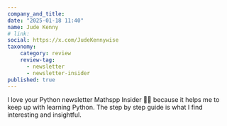 ```yaml
---
company_and_title: 
date: "2025-01-18 11:40"
name: Jude Kenny
# link:
social: https://x.com/JudeKennywise
taxonomy:
    category: review
    review-tag:
      - newsletter
      - newsletter-insider
published: true
---
```


I love your Python newsletter Mathspp Insider 🐍🚀 because it helps me to keep up with learning Python. The step by step guide is what I find interesting and insightful.
